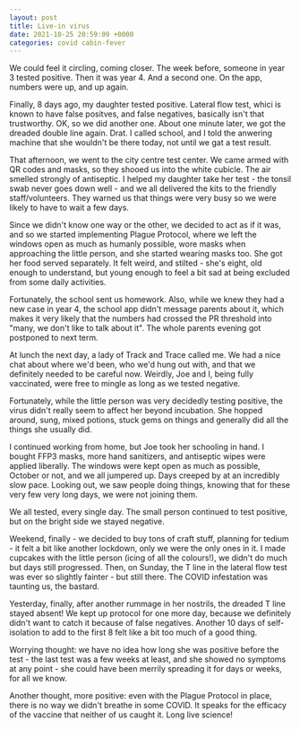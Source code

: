 ```yaml
---
layout: post
title: Live-in virus 
date: 2021-10-25 20:59:09 +0000
categories: covid cabin-fever
---
```

We could feel it circling, coming closer.
The week before, someone in year 3 tested positive. Then it was year 4. And a second one. On the app, numbers were up, and up again.

Finally, 8 days ago, my daughter tested positive.
Lateral flow test, whici is known to have false positves, and false negatives, basically isn't that trustworthy.
OK, so we did another one.  About one minute later, we got the dreaded double line again. Drat.
I called school, and I told the anwering machine that she wouldn't be there today, not until we gat a test result.

That afternoon, we went to the city centre test center. We came armed with QR codes and masks, so they shooed us into the white cubicle. The air smelled strongly of antiseptic. I helped my daughter take her test - the tonsil swab never goes down well - and we all delivered the kits to the friendly staff/volunteers.  They warned us that things were very busy so we were likely to have to wait a few days.

Since we didn't know one way or the other, we decided to act as if it was, and so we started implementing Plague Protocol, where we left the windows open as much as humanly possible, wore masks when approaching the little person, and she started wearing masks too. She got her food served separately. It felt weird, and stilted - she's eight, old enough to understand, but young enough to feel a bit sad at being excluded from some daily activities.

Fortunately, the school sent us homework. Also, while we knew they had a new case in year 4, the school app didn't message parents about it, which makes it very likely that the numbers had crossed the PR threshold into "many, we don't like to talk about it". The whole parents evening got postponed to next term.

At lunch the next day, a lady of Track and Trace called me. We had a nice chat about where we'd been, who we'd hung out with, and that we definitely needed to be careful now. Weirdly, Joe and I, being fully vaccinated, were free to mingle as long as we tested negative.

Fortunately, while the little person was very decidedly testing positive, the virus didn't really seem to affect her beyond incubation. She hopped around, sung, mixed potions, stuck gems on things and generally did all the things she usually did.

I continued working from home, but Joe took her schooling in hand. I bought FFP3 masks, more hand sanitizers, and antiseptic wipes were applied liberally. The windows were kept open as much as possible, October or not, and we all jumpered up. Days creeped by at an incredibly slow pace. Looking out, we saw people doing things, knowing that for these very few very long days, we were not joining them.

We all tested, every single day. The small person continued to test positive, but on the bright side we stayed negative.

Weekend, finally - we decided to buy tons of craft stuff, planning for tedium - it felt a bit like another lockdown, only we were the only ones in it. I made cupcakes with the little person (icing of all the colours!), we didn't do much but days still progressed.  Then, on Sunday, the T line in the lateral flow test was ever so slightly fainter - but still there. The COVID infestation was taunting us, the bastard.

Yesterday, finally, after another rummage in her nostrils, the dreaded T line stayed absent! We kept up protocol for one more day, because we definitely didn't want to catch it because of false negatives. Another 10 days of self-isolation to add to the first 8 felt like a bit too much of a good thing.

Worrying thought: we have no idea how long she was positive before the test - the last test was a few weeks at least, and she showed no symptoms at any point - she could have been merrily spreading it for days or weeks, for all we know.

Another thought, more positive: even with the Plague Protocol in place, there is no way we didn't breathe in some COVID. It speaks for the efficacy of the vaccine that neither of us caught it. Long live science!

